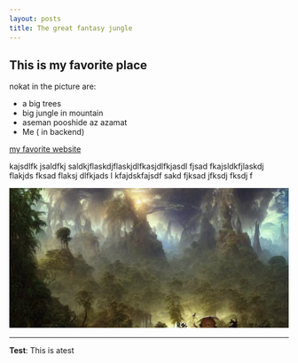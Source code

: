 ```yaml
---
layout: posts
title: The great fantasy jungle
---
```


## This is my favorite place
nokat in the picture are:
- a big trees
- big jungle in mountain
- aseman pooshide az azamat
- Me ( in backend)

[my favorite website](http://www.google.com)

kajsdlfk jsaldfkj saldkjflaskdjflaskjdlfkasjdlfkjasdl fjsad fkajsldkfjlaskdj flakjds fksad flaksj dlfkjads l
kfajdskfajsdf sakd fjksad jfksdj fksdj f



![alt text](../assets/images/grouppic.jpg "jungle picture")

---
**Test**: This is atest
